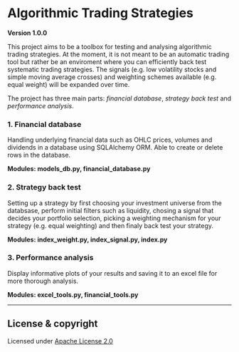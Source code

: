 # Algorithmic Trading Strategies
**Version 1.0.0**

This project aims to be a toolbox for testing and analysing algorithmic trading strategies. At the moment, it is not meant
to be an automatic trading tool but rather be an enviroment where you can efficiently back test systematic trading strategies. 
The signals (e.g. low volatility stocks and simple moving average crosses) and weighting schemes available (e.g. equal weight) will be expanded over time.

The project has three main parts: *financial database*, *strategy back test* and *performance analysis*.

### 1. Financial database 
Handling underlying financial data such as OHLC prices, volumes and dividends in a database using SQLAlchemy ORM. Able to create or delete rows in the database. 

**Modules: models_db.py, financial_database.py**

### 2. Strategy back test
Setting up a strategy by first choosing your investment universe from the databsase, perform initial filters 
such as liquidity, chosing a signal that decides your portfolio selection, picking a weighting mechanism for your strategy (e.g. equal weighting) and then finaly back test your strategy.

**Modules: index_weight.py, index_signal.py, index.py**

### 3. Performance analysis
Display informative plots of your results and saving it to an excel file for more thorough analysis.

**Modules: excel_tools.py, financial_tools.py**

---

## License & copyright

Licensed under [Apache License 2.0](LICENSE)







